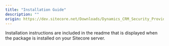 ```yaml
---
title: "Installation Guide"
description: ""
origin: https://dev.sitecore.net/Downloads/Dynamics_CRM_Security_Provider/2_1/Dynamics_CRM_Security_Provider_2_1_2/Installation_Guide
---
```


Installation instructions are included in the readme that is displayed when the package is installed on your Sitecore server.